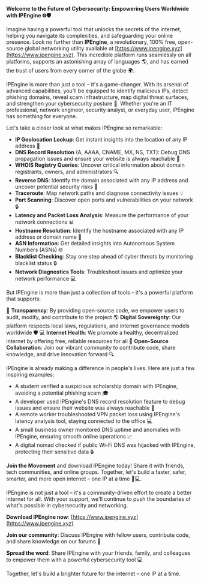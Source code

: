 **Welcome to the Future of Cybersecurity: Empowering Users Worldwide with IPEngine 🌐🛡️**

Imagine having a powerful tool that unlocks the secrets of the internet, helping you navigate its complexities, and safeguarding your online presence. Look no further than **IPEngine**, a revolutionary, 100% free, open-source global networking utility available at [https://www.ipengine.xyz](https://www.ipengine.xyz). This incredible platform runs seamlessly on all platforms, supports an astonishing array of languages 🌎, and has earned the trust of users from every corner of the globe 🌍.

IPEngine is more than just a tool – it's a game-changer. With its arsenal of advanced capabilities, you'll be equipped to identify malicious IPs, detect phishing domains, reveal scam infrastructure, map digital threat surfaces, and strengthen your cybersecurity posture 🔐. Whether you're an IT professional, network engineer, security analyst, or everyday user, IPEngine has something for everyone.

Let's take a closer look at what makes IPEngine so remarkable:

* **IP Geolocation Lookup**: Get instant insights into the location of any IP address 📍
* **DNS Record Resolution** (A, AAAA, CNAME, MX, NS, TXT): Debug DNS propagation issues and ensure your website is always reachable 🔌
* **WHOIS Registry Queries**: Uncover critical information about domain registrants, owners, and administrators 🔍
* **Reverse DNS**: Identify the domain associated with any IP address and uncover potential security risks 🚨
* **Traceroute**: Map network paths and diagnose connectivity issues 💡
* **Port Scanning**: Discover open ports and vulnerabilities on your network 🔒
* **Latency and Packet Loss Analysis**: Measure the performance of your network connections 📊
* **Hostname Resolution**: Identify the hostname associated with any IP address or domain name 📍
* **ASN Information**: Get detailed insights into Autonomous System Numbers (ASNs) 🌐
* **Blacklist Checking**: Stay one step ahead of cyber threats by monitoring blacklist status 🔒
* **Network Diagnostics Tools**: Troubleshoot issues and optimize your network performance 💻

But IPEngine is more than just a collection of tools – it's a powerful platform that supports:

👥 **Transparency**: By providing open-source code, we empower users to audit, modify, and contribute to the project
🌎 **Digital Sovereignty**: Our platform respects local laws, regulations, and internet governance models worldwide 🛡️
💻 **Internet Health**: We promote a healthy, decentralized internet by offering free, reliable resources for all
👥 **Open-Source Collaboration**: Join our vibrant community to contribute code, share knowledge, and drive innovation forward 🔍

IPEngine is already making a difference in people's lives. Here are just a few inspiring examples:

* A student verified a suspicious scholarship domain with IPEngine, avoiding a potential phishing scam 🎓
* A developer used IPEngine's DNS record resolution feature to debug issues and ensure their website was always reachable 🔌
* A remote worker troubleshooted VPN packet loss using IPEngine's latency analysis tool, staying connected to the office 💻
* A small business owner monitored DNS uptime and anomalies with IPEngine, ensuring smooth online operations 📈
* A digital nomad checked if public Wi-Fi DNS was hijacked with IPEngine, protecting their sensitive data 🔒

**Join the Movement** and download IPEngine today! Share it with friends, tech communities, and online groups. Together, let's build a faster, safer, smarter, and more open internet – one IP at a time 🚀💻.

IPEngine is not just a tool – it's a community-driven effort to create a better internet for all. With your support, we'll continue to push the boundaries of what's possible in cybersecurity and networking.

**Download IPEngine now**: [https://www.ipengine.xyz](https://www.ipengine.xyz)

**Join our community**: Discuss IPEngine with fellow users, contribute code, and share knowledge on our forums 📢

**Spread the word**: Share IPEngine with your friends, family, and colleagues to empower them with a powerful cybersecurity tool 💻

Together, let's build a brighter future for the internet – one IP at a time.